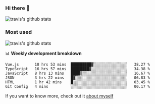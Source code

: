 ### Hi there 👋

<!--
**HondryTravis/HondryTravis** is a ✨ _special_ ✨ repository because its `README.md` (this file) appears on your GitHub profile.

Here are some ideas to get you started:

- 🔭 I’m currently working on ...
- 🌱 I’m currently learning ...
- 👯 I’m looking to collaborate on ...
- 🤔 I’m looking for help with ...
- 💬 Ask me about ...
- 📫 How to reach me: ...
- 😄 Pronouns: ...
- ⚡ Fun fact: ...
-->

![travis's github stats](https://github-readme-stats.vercel.app/api?username=HondryTravis&hide=stars)
### Most used
![travis's github stats](https://github-readme-stats.anuraghazra1.vercel.app/api/top-langs/?username=HondryTravis&layout=compact&hide_title=true)

📊 **Weekly development breakdown**

<!--START_SECTION:waka-->

```text
Vue.js       18 hrs 53 mins  █████████▓░░░░░░░░░░░░░░░   38.27 %
TypeScript   16 hrs 57 mins  ████████▓░░░░░░░░░░░░░░░░   34.38 %
JavaScript   8 hrs 13 mins   ████▒░░░░░░░░░░░░░░░░░░░░   16.67 %
JSON         3 hrs 22 mins   █▓░░░░░░░░░░░░░░░░░░░░░░░   06.83 %
HTML         1 hr 42 mins    █░░░░░░░░░░░░░░░░░░░░░░░░   03.45 %
Git Config   4 mins          ░░░░░░░░░░░░░░░░░░░░░░░░░   00.17 %
```

<!--END_SECTION:waka-->

If you want to know more, check out it [about myself](https://hondrytravis.github.io/)
